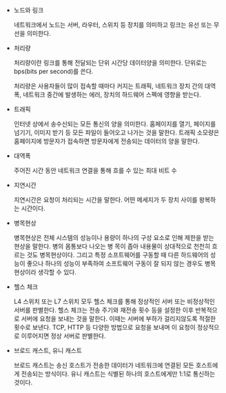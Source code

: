 * 노드와 링크

    네트워크에서 노드는 서버, 라우터, 스위치 등 장치를 의미하고 링크는 유선 또는 무선을 의미한다.

* 처리량

    처리량이란 링크를 통해 전달되는 단위 시간당 데이터양을 의미한다. 단위로는 bps(bits per second)를 쓴다.

    처리량은 사용자들이 많이 접속할 때마다 커지는 트래픽, 네트워크 장치 간의 대역폭, 네트워크 중간에 발생하는 에러, 장치의 하드웨어 스펙에 영향을 받는다.

* 트래픽

    인터넷 상에서 송수신되는 모든 통신의 양을 의미한다. 홈페이지를 열기, 페이지를 넘기기, 이미지 받기 등 모든 파일이 들어오고 나가는 것을 말한다. 트래픽 소모량은 홈페이지에 방문자가 접속하면 방문자에게 전송되는 데이터의 양을 말한다.

* 대역폭

    주어진 시간 동안 네트워크 연결을 통해 흐를 수 있는 최대 비트 수

* 지연시간

    지연시간은 요청이 처리되는 시간을 말한다. 어떤 메세지가 두 장치 사이를 왕복하는 시간이다.

* 병목현상

    병목현상은 전체 시스템의 성능이나 용량이 하나의 구성 요소로 인해 제한을 받는 현상을 말한다. 병의 몸통보다 나오는 병 목이 좁아 내용물이 상대적으로 천천히 흐르는 것도 병목현상이다. 그리고 특정 소프트웨어를 구동할 때 다른 하드웨어의 성능이 좋으나 하나의 성능이 부족하여 소프트웨어 구동이 잘 되지 않는 경우도 병목현상이라 생각할 수 있다.

* 헬스 체크

    L4 스위치 또는 L7 스위치 모두 헬스 체크를 통해 정상적인 서버 또는 비정상적인 서버를 판별한다. 헬스 체크는 전송 주기와 재전송 횟수 등을 설정한 이후 반복적으로 서버에 요청을 보내는 것을 말한다. 이때는 서버에 부하가 걸리지않도록 적절한 횟수로 보낸다. TCP, HTTP 등 다양한 방법으로 요청을 보내며 이 요청이 정상적으로 이루어지면 정상 서버로 판별한다.

* 브로드 캐스트, 유니 캐스트

    브로드 캐스트는 송신 호스트가 전송한 데이터가 네트워크에 연결된 모든 호스트에게 전송되는 방식이다. 유니 캐스트는 식별된 하나의 호스트에게만 1:1로 통신하는 것이다.